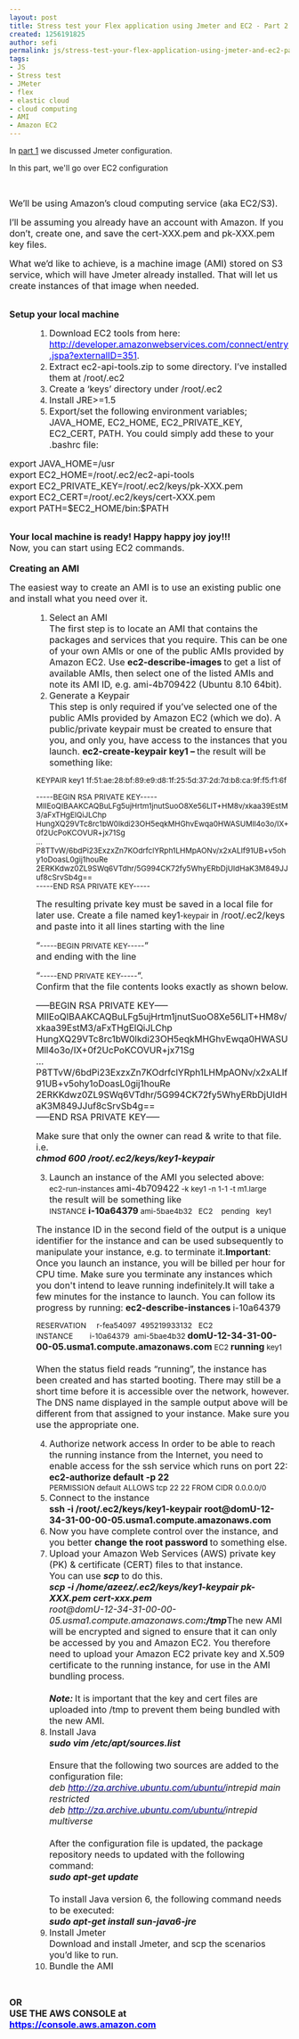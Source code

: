```yaml
---
layout: post
title: Stress test your Flex application using Jmeter and EC2 - Part 2
created: 1256191825
author: sefi
permalink: js/stress-test-your-flex-application-using-jmeter-and-ec2-part-2
tags:
- JS
- Stress test
- JMeter
- flex
- elastic cloud
- cloud computing
- AMI
- Amazon EC2
---
```

<p>In <a href="http://www.tikalk.com/flex/stress-test-your-flex-application-using-jmeter-and-ec2-part-1">part 1</a> we discussed Jmeter configuration.</p>
<p>In this part, we'll go over EC2 configuration</p>
<p>&nbsp;</p>
<p style="text-align: left; line-height: normal; direction: ltr; unicode-bidi: embed;"><span style="font-size: 12pt;">We&rsquo;ll be using Amazon&rsquo;s cloud computing service (aka EC2/S3). </span></p>
<p style="text-align: left; line-height: normal; direction: ltr; unicode-bidi: embed;"><span style="font-size: 12pt;">I&rsquo;ll be assuming you already have an account with Amazon. If you don&rsquo;t, create one, and save the cert-XXX.pem and pk-XXX.pem key files.</span></p>
<p style="margin-bottom: 0.0001pt; text-align: left; line-height: normal; direction: ltr; unicode-bidi: embed;"><span style="font-size: 12pt;">What we&rsquo;d like to achieve, is a machine image (AMI) stored on S3 service, which will have Jmeter already installed. That will let us create instances of that image when needed.</span></p>
<p style="margin-bottom: 0.0001pt; text-align: left; line-height: normal; direction: ltr; unicode-bidi: embed;">&nbsp;</p>
<div style="margin-bottom: 0.0001pt; text-align: left; line-height: normal; direction: ltr; unicode-bidi: embed;"><b><span style="font-size: 12pt;">Setup your local machine</span></b></div>
<ol type="1" start="1">
    <li style="margin-right: 0cm; margin-left: 36pt; margin-bottom: 0.0001pt; text-align: left; line-height: normal; direction: ltr; unicode-bidi: embed;"><span style="font-size: 12pt;">Download EC2 tools from here: <u><span style="color: navy;"><a href="http://developer.amazonwebservices.com/connect/entry.jspa?externalID=351"><span style="color: blue;">http://developer.amazonwebservices.com/connect/entry.jspa?externalID=351</span></a></span></u>.</span></li>
    <li style="margin-right: 0cm; margin-left: 36pt; margin-bottom: 0.0001pt; text-align: left; line-height: normal; direction: ltr; unicode-bidi: embed;"><span style="font-size: 12pt;">Extract ec2-api-tools.zip to some      directory. I&rsquo;ve installed them at /root/.ec2</span></li>
    <li style="margin-right: 0cm; margin-left: 36pt; margin-bottom: 0.0001pt; text-align: left; line-height: normal; direction: ltr; unicode-bidi: embed;"><span style="font-size: 12pt;">Create a &lsquo;keys&rsquo; directory under /root/.ec2</span></li>
    <li style="margin-right: 0cm; margin-left: 36pt; margin-bottom: 0.0001pt; text-align: left; line-height: normal; direction: ltr; unicode-bidi: embed;"><span style="font-size: 12pt;">Install JRE&gt;=1.5</span></li>
    <li style="margin-right: 0cm; margin-left: 36pt; margin-bottom: 0.0001pt; text-align: left; line-height: normal; direction: ltr; unicode-bidi: embed;"><span style="font-size: 12pt;">Export/set the following environment      variables; JAVA_HOME, EC2_HOME, EC2_PRIVATE_KEY, EC2_CERT, PATH. You could      simply add these to your .bashrc file:</span></li>
</ol>
<p class="rteindent1" style="margin-bottom: 0.0001pt; text-align: left; line-height: normal; direction: ltr; unicode-bidi: embed;"><span style="font-size: 12pt;">export JAVA_HOME=/usr<br />
export EC2_HOME=/root/.ec2/ec2-api-tools<br />
export EC2_PRIVATE_KEY=/root/.ec2/keys/pk-XXX.pem<br />
export EC2_CERT=/root/.ec2/keys/cert-XXX.pem<br />
export PATH=$EC2_HOME/bin:$PATH </span></p>
<p class="rteindent1" style="margin-bottom: 0.0001pt; text-align: left; line-height: normal; direction: ltr; unicode-bidi: embed;">&nbsp;</p>
<div><span style="font-size: 12pt;"><strong>Your local machine is ready! Happy happy joy joy!!!</strong><br />
</span></div>
<div><span style="font-size: 12pt;"> Now, you can start using EC2 commands.</span></div>
<div style="margin-bottom: 0.0001pt; text-align: left; line-height: normal; direction: ltr; unicode-bidi: embed;">&nbsp;</div>
<div style="margin-bottom: 0.0001pt; text-align: left; line-height: normal; direction: ltr; unicode-bidi: embed;"><b><span style="font-size: 12pt;">Creating an AMI</span></b></div>
<p style="margin-bottom: 0.0001pt; text-align: left; line-height: normal; direction: ltr; unicode-bidi: embed;"><span style="font-size: 12pt;">The easiest way to create an AMI is to use an existing public one and install what you need over it. </span></p>
<ol type="1" start="1">
    <li style="margin-right: 0cm; margin-left: 36pt; margin-bottom: 0.0001pt; text-align: left; line-height: normal; direction: ltr; unicode-bidi: embed;"><span style="font-size: 12pt;">Select an AMI<br />
    The first step is to locate an AMI that contains the packages and services      that you require. This can be one of your own AMIs or one of the public AMIs      provided by Amazon&nbsp;EC2. Use <b>ec2-describe-images </b>to get a list      of available AMIs, then select one of the listed AMIs and note its AMI ID,      e.g. ami-4b709422 (Ubuntu 8.10 64bit). </span></li>
    <li style="margin-right: 0cm; margin-left: 36pt; margin-bottom: 0.0001pt; text-align: left; line-height: normal; direction: ltr; unicode-bidi: embed;"><span style="font-size: 12pt;">Generate a Keypair<br />
    This step is only required if you&rsquo;ve selected one of the public AMIs      provided by Amazon&nbsp;EC2 (which we do). A public/private keypair must      be created to ensure that you, and only you, have access to the instances      that you launch. <b>ec2-create-keypair key1 &ndash; </b>the result will be      something like:</span></li>
</ol>
<p style="margin-left: 36pt; text-align: left; line-height: normal; direction: ltr; unicode-bidi: embed;"><span style="font-size: 10pt;">KEYPAIR key1 1f:51:ae:28:bf:89:e9:d8:1f:25:5d:37:2d:7d:b8:ca:9f:f5:f1:6f </span></p>
<p style="margin: 0cm 0cm 0.0001pt 36pt; text-align: left; line-height: normal; direction: ltr; unicode-bidi: embed;"><span style="font-size: 10pt;">-----BEGIN RSA PRIVATE KEY-----</span><span style="font-size: 10pt;"><br />
</span><span style="font-size: 10pt;">MIIEoQIBAAKCAQBuLFg5ujHrtm1jnutSuoO8Xe56LlT+HM8v/xkaa39EstM3/aFxTHgElQiJLChp</span><span style="font-size: 10pt;"><br />
</span><span style="font-size: 10pt;">HungXQ29VTc8rc1bW0lkdi23OH5eqkMHGhvEwqa0HWASUMll4o3o/IX+0f2UcPoKCOVUR+jx71Sg</span><span style="font-size: 10pt;"><br />
...<br />
</span><span style="font-size: 10pt;">P8TTvW/6bdPi23ExzxZn7KOdrfclYRph1LHMpAONv/x2xALIf91UB+v5ohy1oDoasL0gij1houRe</span><span style="font-size: 10pt;"><br />
</span><span style="font-size: 10pt;">2ERKKdwz0ZL9SWq6VTdhr/5G994CK72fy5WhyERbDjUIdHaK3M849JJuf8cSrvSb4g==</span><span style="font-size: 10pt;"><br />
</span><span style="font-size: 10pt;">-----END RSA PRIVATE KEY-----</span></p>
<p style="margin-left: 36pt; margin-bottom: 0.0001pt; text-align: left; line-height: normal; direction: ltr; unicode-bidi: embed;"><span style="font-size: 12pt;">The resulting private key must be saved in a local file for later use. Create a file named key1</span><span style="font-size: 10pt;">-keypair </span><span style="font-size: 12pt;">in /root/.ec2/keys and paste into it all lines starting with the line</span></p>
<p style="margin-left: 36pt; margin-bottom: 0.0001pt; text-align: left; line-height: normal; direction: ltr; unicode-bidi: embed;"><span style="font-size: 12pt;">&ldquo;</span><span style="font-size: 10pt;">-----BEGIN&nbsp;PRIVATE&nbsp;KEY-----</span><span style="font-size: 12pt;">&ldquo;<br />
and ending with the line </span></p>
<p style="margin-left: 36pt; margin-bottom: 0.0001pt; text-align: left; line-height: normal; direction: ltr; unicode-bidi: embed;"><span style="font-size: 12pt;">&ldquo;</span><span style="font-size: 10pt;">-----END&nbsp;PRIVATE&nbsp;KEY-----</span><span style="font-size: 12pt;">&ldquo;.<br />
Confirm that the file contents looks exactly as shown below.</span></p>
<p style="margin-left: 36pt; text-align: left; line-height: normal; direction: ltr; unicode-bidi: embed;"><span style="font-size: 12pt;">&mdash;&ndash;BEGIN RSA PRIVATE KEY&mdash;&ndash;<br />
MIIEoQIBAAKCAQBuLFg5ujHrtm1jnutSuoO8Xe56LlT+HM8v/xkaa39EstM3/aFxTHgElQiJLChp<br />
HungXQ29VTc8rc1bW0lkdi23OH5eqkMHGhvEwqa0HWASUMll4o3o/IX+0f2UcPoKCOVUR+jx71Sg<br />
&hellip;<br />
P8TTvW/6bdPi23ExzxZn7KOdrfclYRph1LHMpAONv/x2xALIf91UB+v5ohy1oDoasL0gij1houRe<br />
2ERKKdwz0ZL9SWq6VTdhr/5G994CK72fy5WhyERbDjUIdHaK3M849JJuf8cSrvSb4g==<br />
&mdash;&ndash;END RSA PRIVATE KEY&mdash;&ndash;</span></p>
<p style="margin-left: 36pt; text-align: left; line-height: normal; direction: ltr; unicode-bidi: embed;"><span style="font-size: 12pt;">Make sure that only the owner can read &amp; write to that file. i.e.<br />
<b><i>chmod 600 /root/.ec2/keys/key1-keypair</i></b> </span></p>
<ol type="1" start="3">
    <li style="margin-right: 0cm; margin-left: 36pt; margin-bottom: 0.0001pt; text-align: left; line-height: normal; direction: ltr; unicode-bidi: embed;"><span style="font-size: 12pt;">Launch      an instance of the AMI you selected above:<br />
    </span><span style="font-size: 10pt;">ec2-run-instances </span><span style="font-size: 12pt;">ami-4b709422</span><span style="font-size: 10pt;"> -k key1 -n 1-1 -t m1.large</span><span style="font-size: 12pt;"><br />
    </span><span style="font-size: 12pt;">the result      will be something like</span><span style="font-size: 12pt;"><br />
    </span><span style="font-size: 10pt;">INSTANCE </span><b><span style="font-size: 12pt;">i-10a64379</span></b><span style="font-size: 10pt;"> ami-5bae4b32&nbsp;&nbsp; EC2&nbsp;&nbsp;&nbsp;      pending&nbsp;&nbsp; key1</span></li>
</ol>
<p style="margin-left: 36pt; text-align: left; line-height: normal; direction: ltr; unicode-bidi: embed;"><span style="font-size: 12pt;">The instance ID in the second field of the output is a unique identifier for the instance and can be used subsequently to manipulate your instance, e.g. to terminate it.<b>Important</b>: Once you launch an instance, you will be billed per hour for CPU time. Make sure you terminate any instances which you don't intend to leave running indefinitely.It will take a few minutes for the instance to launch. You can follow its progress by running: <b>ec2-describe-instances </b>i-10a64379</span></p>
<p style="margin-left: 36pt; text-align: left; line-height: normal; direction: ltr; unicode-bidi: embed;"><span style="font-size: 10pt;">RESERVATION&nbsp;&nbsp;&nbsp;&nbsp; r-fea54097&nbsp; 495219933132&nbsp;&nbsp; EC2</span><span style="font-size: 10pt;"><br />
</span><span style="font-size: 10pt;">INSTANCE&nbsp;&nbsp;&nbsp;&nbsp;&nbsp;&nbsp;&nbsp; i-10a64379&nbsp; ami-5bae4b32 </span><b><span style="font-size: 12pt;">domU-12-34-31-00-00-05.usma1.compute.amazonaws.com</span></b><span style="font-size: 10pt;"> EC2 </span><b><span style="font-size: 12pt;">running</span></b><span style="font-size: 10pt;"> key1</span><span style="font-size: 10pt;"><br />
</span><span style="font-size: 12pt;"><br />
When the status field reads &ldquo;running&rdquo;, the instance has been created and has started booting. There may still be a short time before it is accessible over the network, however. The DNS name displayed in the sample output above will be different from that assigned to your instance. Make sure you use the appropriate one.</span></p>
<ol type="1" start="4">
    <li style="margin-right: 0cm; margin-left: 36pt; margin-bottom: 0.0001pt; text-align: left; line-height: normal; direction: ltr; unicode-bidi: embed;"><span style="font-size: 12pt;">Authorize      network access In order to be able to reach the running instance from the      Internet, you need to enable access for the ssh service which runs on port      22:<br />
    <b>ec2-authorize default -p 22</b></span><b><span style="font-size: 10pt;"><br />
    </span></b><span style="font-size: 10pt;">PERMISSION      default ALLOWS tcp 22 22 FROM CIDR 0.0.0.0/0</span></li>
    <li style="margin-right: 0cm; margin-left: 36pt; margin-bottom: 0.0001pt; text-align: left; line-height: normal; direction: ltr; unicode-bidi: embed;"><span style="font-size: 12pt;">Connect to the instance</span><span style="font-size: 12pt;"><br />
    <b>ssh -i /root/.ec2/keys/key1-keypair      root@domU-12-34-31-00-00-05.usma1.compute.amazonaws.com</b></span></li>
    <li style="margin-right: 0cm; margin-left: 36pt; margin-bottom: 0.0001pt; text-align: left; line-height: normal; direction: ltr; unicode-bidi: embed;"><span style="font-size: 12pt;">Now      you have complete control over the instance, and you better <b>change the      root password </b>to something else.</span></li>
    <li style="margin-right: 0cm; margin-left: 36pt; margin-bottom: 0.0001pt; text-align: left; line-height: normal; direction: ltr; unicode-bidi: embed;"><span style="font-size: 12pt;">Upload      your Amazon Web Services (AWS) private key (PK) &amp; certificate (CERT)      files to that instance.<br />
    You can use <b><i>scp </i></b>to do this.<br />
    <b><i>scp -i /home/azeez/.ec2/keys/key1-keypair pk-XXX.pem cert-xxx.pem<br />
    </i></b><i>root@domU-12-34-31-00-00-05.usma1.compute.amazonaws.com<b>:/tmp</b></i>The      new AMI will be encrypted and signed to ensure that it can only be      accessed by you and Amazon EC2. You therefore need to upload your Amazon EC2      private key and X.509 certificate to the running instance, for use in the AMI      bundling process.<br />
    <b><i><br />
    Note: </i></b>It is important that the key and cert files are uploaded      into /tmp to prevent them being bundled with the new AMI.</span></li>
    <li style="margin-right: 0cm; margin-left: 36pt; margin-bottom: 0.0001pt; text-align: left; line-height: normal; direction: ltr; unicode-bidi: embed;"><span style="font-size: 12pt;">Install      Java<br />
    <b><i>sudo vim /etc/apt/sources.list<br />
    </i></b><br />
    Ensure that the following two sources are added to the configuration file:<br />
    <i>deb <u><span style="color: navy;">http://za.archive.ubuntu.com/ubuntu/</span></u></i><i>intrepid main restricted<br />
    deb <u><span style="color: navy;">http://za.archive.ubuntu.com/ubuntu/</span></u></i><i>intrepid multiverse<br />
    </i><br />
    After the configuration file is updated, the package repository needs to      updated with the following command:<br />
    <b><i>sudo apt-get update<br />
    </i></b><br />
    To install Java version 6, the following command needs to be executed:<br />
    <b><i>sudo apt-get install sun-java6-jre</i></b></span></li>
    <li style="margin-right: 0cm; margin-left: 36pt; margin-bottom: 0.0001pt; text-align: left; line-height: normal; direction: ltr; unicode-bidi: embed;"><span style="font-size: 12pt;">Install      Jmeter<br />
    Download and install Jmeter, and scp the scenarios you&rsquo;d like to run.</span></li>
    <li style="margin-right: 0cm; margin-left: 36pt; margin-bottom: 0.0001pt; text-align: left; line-height: normal; direction: ltr; unicode-bidi: embed;"><span style="font-size: 12pt;">Bundle      the AMI</span></li>
</ol>
<p style="margin-bottom: 0.0001pt; text-align: left; line-height: normal; direction: ltr; unicode-bidi: embed;">&nbsp;</p>
<p style="margin-bottom: 0.0001pt; text-align: left; line-height: normal; direction: ltr; unicode-bidi: embed;"><b><span style="font-size: 12pt;">OR<br />
USE THE AWS CONSOLE at</span></b><b><span style="font-size: 10pt;"><br />
</span></b><u><span style="font-size: 12pt;"><a href="http://www.amazon.com/gp/r.html?R=Y10O5SUKRM9Q&amp;C=1C0W35EPQ00G6&amp;H=f3hXV2PYE66jP4fJJ1Xygh2iJysA&amp;T=C&amp;U=https%3A%2F%2Fconsole.aws.amazon.com"><b><span style="color: blue;">https://console.aws.amazon.com</span></b></a></span></u></p>
<p>&nbsp;</p>
